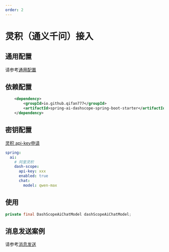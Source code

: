 ```yaml
---
order: 2
---
```

# 灵积（通义千问）接入

## 通用配置

请参考[通用配置](../config/base.md)

## 依赖配置

```xml
    <dependency>
        <groupId>io.github.qifan777</groupId>
        <artifactId>spring-ai-dashscope-spring-boot-starter</artifactId>
    </dependency>
```

## 密钥配置

[灵积 api-key申请](https://dashscope.console.aliyun.com/apiKey)

```yml
spring:
  ai:
    # 阿里灵积
    dash-scope:
      api-key: xxx
      enabled: true
      chat:
        model: qwen-max
```

## 使用

```java
private final DashScopeAiChatModel dashScopeAiChatModel;
```

## 消息发送案例

请参考[消息发送](../chat.md)
